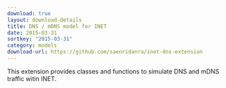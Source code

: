 ```yaml
---
download: true
layout: download-details
title: DNS / mDNS model for INET
date: 2015-03-31
sortkey: "2015-03-31"
category: models
download-url: https://github.com/saenridanra/inet-dns-extension
---
```


This extension provides classes and functions to simulate DNS and mDNS traffic witin INET.
